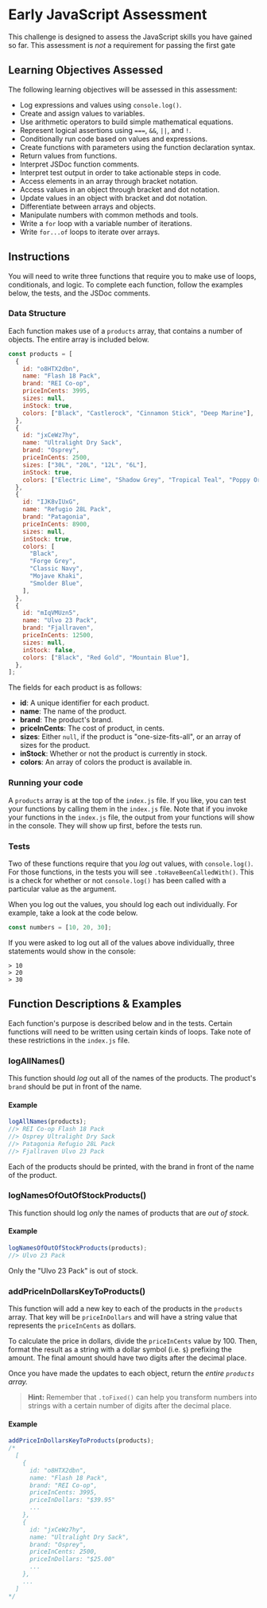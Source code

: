 # Early JavaScript Assessment

This challenge is designed to assess the JavaScript skills you have gained so far. This assessment is _not_ a requirement for passing the first gate

## Learning Objectives Assessed

The following learning objectives will be assessed in this assessment:

- Log expressions and values using `console.log()`.
- Create and assign values to variables.
- Use arithmetic operators to build simple mathematical equations.
- Represent logical assertions using `===`, `&&`, `||`, and `!`.
- Conditionally run code based on values and expressions.
- Create functions with parameters using the function declaration syntax.
- Return values from functions.
- Interpret JSDoc function comments.
- Interpret test output in order to take actionable steps in code.
- Access elements in an array through bracket notation.
- Access values in an object through bracket and dot notation.
- Update values in an object with bracket and dot notation.
- Differentiate between arrays and objects.
- Manipulate numbers with common methods and tools.
- Write a `for` loop with a variable number of iterations.
- Write `for...of` loops to iterate over arrays.

## Instructions

You will need to write three functions that require you to make use of loops, conditionals, and logic. To complete each function, follow the examples below, the tests, and the JSDoc comments.

### Data Structure

Each function makes use of a `products` array, that contains a number of objects. The entire array is included below.

```js
const products = [
  {
    id: "o8HTX2dbn",
    name: "Flash 18 Pack",
    brand: "REI Co-op",
    priceInCents: 3995,
    sizes: null,
    inStock: true,
    colors: ["Black", "Castlerock", "Cinnamon Stick", "Deep Marine"],
  },
  {
    id: "jxCeWz7hy",
    name: "Ultralight Dry Sack",
    brand: "Osprey",
    priceInCents: 2500,
    sizes: ["30L", "20L", "12L", "6L"],
    inStock: true,
    colors: ["Electric Lime", "Shadow Grey", "Tropical Teal", "Poppy Orange"],
  },
  {
    id: "IJK8vIUxG",
    name: "Refugio 28L Pack",
    brand: "Patagonia",
    priceInCents: 8900,
    sizes: null,
    inStock: true,
    colors: [
      "Black",
      "Forge Grey",
      "Classic Navy",
      "Mojave Khaki",
      "Smolder Blue",
    ],
  },
  {
    id: "mIqVMUzn5",
    name: "Ulvo 23 Pack",
    brand: "Fjallraven",
    priceInCents: 12500,
    sizes: null,
    inStock: false,
    colors: ["Black", "Red Gold", "Mountain Blue"],
  },
];
```

The fields for each product is as follows:

- **id**: A unique identifier for each product.
- **name**: The name of the product.
- **brand**: The product's brand.
- **priceInCents**: The cost of product, in cents.
- **sizes**: Either `null`, if the product is "one-size-fits-all", or an array of sizes for the product.
- **inStock**: Whether or not the product is currently in stock.
- **colors**: An array of colors the product is available in.

### Running your code

A `products` array is at the top of the `index.js` file. If you like, you can test your functions by calling them in the `index.js` file. Note that if you invoke your functions in the `index.js` file, the output from your functions will show in the console. They will show up first, before the tests run.

### Tests

Two of these functions require that you _log_ out values, with `console.log()`. For those functions, in the tests you will see `.toHaveBeenCalledWith()`. This is a check for whether or not `console.log()` has been called with a particular value as the argument.

When you log out the values, you should log each out individually. For example, take a look at the code below.

```js
const numbers = [10, 20, 30];
```

If you were asked to log out all of the values above individually, three statements would show in the console:

```
> 10
> 20
> 30
```

## Function Descriptions & Examples

Each function's purpose is described below and in the tests. Certain functions will need to be written using certain kinds of loops. Take note of these restrictions in the `index.js` file.

### logAllNames()

This function should _log_ out all of the names of the products. The product's `brand` should be put in front of the name.

#### Example

```js
logAllNames(products);
//> REI Co-op Flash 18 Pack
//> Osprey Ultralight Dry Sack
//> Patagonia Refugio 28L Pack
//> Fjallraven Ulvo 23 Pack
```

Each of the products should be printed, with the brand in front of the name of the product.

### logNamesOfOutOfStockProducts()

This function should log _only_ the names of products that are _out of stock._

#### Example

```js
logNamesOfOutOfStockProducts(products);
//> Ulvo 23 Pack
```

Only the "Ulvo 23 Pack" is out of stock.

### addPriceInDollarsKeyToProducts()

This function will add a new key to each of the products in the `products` array. That key will be `priceInDollars` and will have a string value that represents the `priceInCents` as dollars.

To calculate the price in dollars, divide the `priceInCents` value by 100. Then, format the result as a string with a dollar symbol (i.e. `$`) prefixing the amount. The final amount should have two digits after the decimal place.

Once you have made the updates to each object, return the _entire `products` array._

> **Hint:** Remember that `.toFixed()` can help you transform numbers into strings with a certain number of digits after the decimal place.

#### Example

```js
addPriceInDollarsKeyToProducts(products);
/*
  [
    {
      id: "o8HTX2dbn",
      name: "Flash 18 Pack",
      brand: "REI Co-op",
      priceInCents: 3995,
      priceInDollars: "$39.95"
      ...
    },
    {
      id: "jxCeWz7hy",
      name: "Ultralight Dry Sack",
      brand: "Osprey",
      priceInCents: 2500,
      priceInDollars: "$25.00"
      ...
    },
    ...
  ]
*/
```
